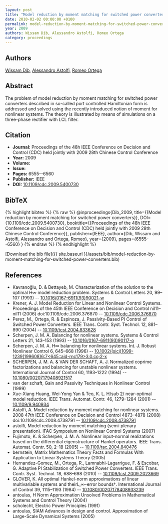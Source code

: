 ```yaml
---
layout: post
title: "Model reduction by moment matching for switched power converters"
date: 2010-02-02 00:00:00 +0100
permalink: model-reduction-by-moment-matching-for-switched-power-converters
year: 2009
authors: Wissam Dib, Alessandro Astolfi, Romeo Ortega
category: proceedings
---
```

 
## Authors
[Wissam Dib](authors/wissam-dib), [Alessandro Astolfi](authors/alessandro-astolfi), [Romeo Ortega](authors/romeo-ortega)
 
## Abstract
The problem of model reduction by moment matching for switched power converters described in so-called port controlled Hamiltonian form is addressed and solved using the recently introduced notion of moment for nonlinear systems. The theory is illustrated by means of simulations on a three-phase rectifier with LCL filter.
 
## Citation
- **Journal:** Proceedings of the 48h IEEE Conference on Decision and Control (CDC) held jointly with 2009 28th Chinese Control Conference
- **Year:** 2009
- **Volume:** 
- **Issue:** 
- **Pages:** 6555--6560
- **Publisher:** IEEE
- **DOI:** [10.1109/cdc.2009.5400730](https://doi.org/10.1109/cdc.2009.5400730)
 
## BibTeX
{% highlight bibtex %}
{% raw %}
@inproceedings{Dib_2009,
  title={{Model reduction by moment matching for switched power converters}},
  DOI={10.1109/cdc.2009.5400730},
  booktitle={{Proceedings of the 48h IEEE Conference on Decision and Control (CDC) held jointly with 2009 28th Chinese Control Conference}},
  publisher={IEEE},
  author={Dib, Wissam and Astolfi, Alessandro and Ortega, Romeo},
  year={2009},
  pages={6555--6560}
}
{% endraw %}
{% endhighlight %}
 
[Download the bib file]({{ site.baseurl }}/assets/bib/model-reduction-by-moment-matching-for-switched-power-converters.bib)
 
## References
- Kavranoǧlu, D. & Bettayeb, M. Characterization of the solution to the optimal H∞ model reduction problem. Systems &amp; Control Letters 20, 99–107 (1993) -- [10.1016/0167-6911(93)90021-w](https://doi.org/10.1016/0167-6911(93)90021-w)
- Krener, A. J. Model Reduction for Linear and Nonlinear Control Systems. Proceedings of the 45th IEEE Conference on Decision and Control nil11–nil11 (2006) doi:10.1109/cdc.2006.376870 -- [10.1109/cdc.2006.376870](https://doi.org/10.1109/cdc.2006.376870)
- Perez, M., Ortega, R. & Espinoza, J. Passivity-Based PI Control of Switched Power Converters. IEEE Trans. Contr. Syst. Technol. 12, 881–890 (2004) -- [10.1109/tcst.2004.833628](https://doi.org/10.1109/tcst.2004.833628)
- Scherpen, J. M. A. Balancing for nonlinear systems. Systems &amp; Control Letters 21, 143–153 (1993) -- [10.1016/0167-6911(93)90117-o](https://doi.org/10.1016/0167-6911(93)90117-o)
- Scherpen, J. M. A. H∞ balancing for nonlinear systems. Int. J. Robust Nonlinear Control 6, 645–668 (1996) -- [10.1002/(sici)1099-1239(199608)6:7<645::aid-rnc179>3.0.co;2-x](https://doi.org/10.1002/(sici)1099-1239(199608)6:7<645::aid-rnc179>3.0.co;2-x)
- SCHERPEN, J. M. A. & VAN DER SCHAFT, A. J. Normalized coprime factorizations and balancing for unstable nonlinear systems. International Journal of Control 60, 1193–1222 (1994) -- [10.1080/00207179408921517](https://doi.org/10.1080/00207179408921517)
- van der schaft, Gain and Passivity Techniques in Nonlinear Control (1999)
- Xue-Xiang Huang, Wei-Yong Yan & Teo, K. L. H/sub 2/ near-optimal model reduction. IEEE Trans. Automat. Contr. 46, 1279–1284 (2001) -- [10.1109/9.940934](https://doi.org/10.1109/9.940934)
- Astolfi, A. Model reduction by moment matching for nonlinear systems. 2008 47th IEEE Conference on Decision and Control 4873–4878 (2008) doi:10.1109/cdc.2008.4738791 -- [10.1109/cdc.2008.4738791](https://doi.org/10.1109/cdc.2008.4738791)
- astolfi, Model reduction by moment matching (semi-plenary presentation). IFAC Symposium on Nonlinear Control Systems (2007)
- Fujimoto, K. & Scherpen, J. M. A. Nonlinear input-normal realizations based on the differential eigenstructure of Hankel operators. IEEE Trans. Automat. Contr. 50, 2–18 (2005) -- [10.1109/tac.2004.840476](https://doi.org/10.1109/tac.2004.840476)
- bernstein, Matrix Mathematics Theory Facts and Formulas With Application to Linear Systems Theory (2005)
- Hernandez-Gomez, M., Ortega, R., Lamnabhi-Lagarrigue, F. & Escobar, G. Adaptive PI Stabilization of Switched Power Converters. IEEE Trans. Contr. Syst. Technol. 18, 688–698 (2010) -- [10.1109/tcst.2009.2023669](https://doi.org/10.1109/tcst.2009.2023669)
- GLOVER, K. All optimal Hankel-norm approximations of linear multivariable systems and theirL,∞-error bounds†. International Journal of Control 39, 1115–1193 (1984) -- [10.1080/00207178408933239](https://doi.org/10.1080/00207178408933239)
- antoulas, H Norm Approximation Unsolved Problems in Mathematical Systems and Control Theory (2004)
- scholecht, Electric Power Principles (1991)
- antoulas, SIAM Advances in design and control. Approximation of Large-Scale Dynamical Systems (2005)

